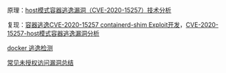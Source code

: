 原理：[host模式容器逃逸漏洞（CVE-2020-15257）技术分析](https://mp.weixin.qq.com/s/WmSaLPnG4o4Co1xRiYCOnQ)

复现：[容器逃逸CVE-2020-15257 containerd-shim Exploit开发](https://www.cdxy.me/?p=837)，[CVE-2020-15257-host模式容器逃逸漏洞分析](https://xz.aliyun.com/t/8925)



[docker 逃逸检测](https://www.cnblogs.com/TheTh1nk3r/p/15345381.html#0x01-docker-remote-api-%E6%9C%AA%E6%8E%88%E6%9D%83%E8%AE%BF%E9%97%AE)

[常见未授权访问漏洞总结](https://www.cnblogs.com/linuxsec/articles/11426507.html)
